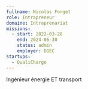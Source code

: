 ```yaml
---
fullname: Nicolas Forget
role: Intrapreneur
domaine: Intraprenariat
missions:
  - start: 2022-03-28
    end: 2024-06-30
    status: admin
    employer: DGEC
startups:
  - QualiCharge
---
```

Ingénieur énergie ET transport
